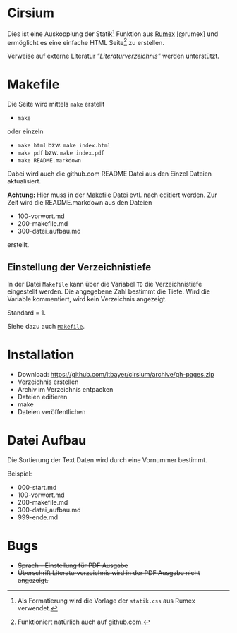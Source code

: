 Cirsium
==================

Dies ist eine Auskopplung der Statik[^1] Funktion aus
[Rumex](http://www.it-bayer.de/rumex) [@rumex] und ermöglicht es eine
einfache HTML Seite[^2] zu erstellen.

Verweise auf externe Literatur *"Literaturverzeichnis"* werden
unterstützt.

Makefile
========

Die Seite wird mittels `make` erstellt

-   `make`

oder einzeln

-   `make html` bzw. `make index.html`
-   `make pdf` bzw. `make index.pdf`
-   `make README.markdown`

Dabei wird auch die github.com README Datei aus den Einzel Dateien
aktualisiert.

**Achtung:** Hier muss in der [Makefile](Makefile) Datei evtl. nach
editiert werden. Zur Zeit wird die README.markdown aus den Dateien

-   100-vorwort.md
-   200-makefile.md
-   300-datei\_aufbau.md

erstellt.

Einstellung der Verzeichnistiefe
--------------------------------

In der Datei `Makefile` kann über die Variabel `TD` die Verzeichnistiefe
eingestellt werden. Die angegebene Zahl bestimmt die Tiefe. Wird die
Variable kommentiert, wird kein Verzeichnis angezeigt.

Standard = 1.

Siehe dazu auch
[`Makefile`](https://raw.github.com/itbayer/cirsium/gh-pages/Makefile).

Installation
============

-   Download: <https://github.com/itbayer/cirsium/archive/gh-pages.zip>
-   Verzeichnis erstellen
-   Archiv im Verzeichnis entpacken
-   Dateien editieren
-   make
-   Dateien veröffentlichen

Datei Aufbau
============

Die Sortierung der Text Daten wird durch eine Vornummer bestimmt.

Beispiel:

-   000-start.md
-   100-vorwort.md
-   200-makefile.md
-   300-datei\_aufbau.md
-   999-ende.md

Bugs
====

-   ~~Sprach - Einstellung für PDF Ausgabe~~
-   ~~Überschrift Literaturverzeichnis wird in der PDF Ausgabe nicht
    angezeigt.~~

[^1]: Als Formatierung wird die Vorlage der `statik.css` aus Rumex
    verwendet.

[^2]: Funktioniert natürlich auch auf github.com.
